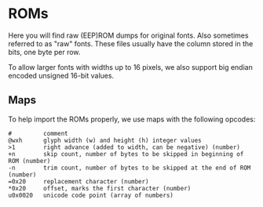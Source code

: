 # ROMs

Here you will find raw (EEP)ROM dumps for original fonts. Also sometimes referred
to as "raw" fonts. These files usually have the column stored in the bits, one
byte per row.

To allow larger fonts with widths up to 16 pixels, we also support big endian
encoded unsigned 16-bit values.

## Maps

To help import the ROMs properly, we use maps with the following opcodes:

    #         comment
    @wxh      glyph width (w) and height (h) integer values
    >1        right advance (added to width, can be negative) (number)
    +n        skip count, number of bytes to be skipped in beginning of ROM (number)
    -n        trim count, number of bytes to be skipped at the end of ROM (number)
    =0x20     replacement character (number)
    *0x20     offset, marks the first character (number)
    u0x0020   unicode code point (array of numbers)

